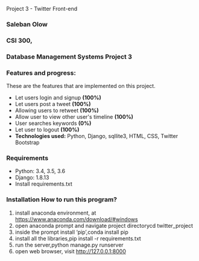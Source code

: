 Project 3 - Twitter Front-end 
### Saleban Olow 
### CSI 300, 
### Database Management Systems Project 3

### Features and progress: 
These are the features that are implemented on this project.
* Let users login and signup <b>(100%)</b>
* Let users post a tweet <b>(100%)</b>
* Allowing users to retweet <b>(100%)</b>
* Allow user to view other user's timeline <b>(100%)</b>
* User searches keywords <b>(0%)</b>
* Let user to logout <b>(100%)</b>
* <b>Technologies used:</b> Python, Django, sqllite3, HTML, CSS, Twitter Bootstrap

### Requirements 
* Python: 3.4, 3.5, 3.6 
* Django: 1.8.13 
* Install requirements.txt

### Installation How to run this program?

1. install anaconda environment, at https://www.anaconda.com/download/#windows 
2. open anaconda prompt and navigate project directorycd twitter_project 
3. inside the prompt install ‘pip’,conda install pip 
4. install all the libraries,pip install -r requirements.txt 
5. run the server,python manage.py runserver 
6. open web browser, visit http://127.0.0.1:8000
